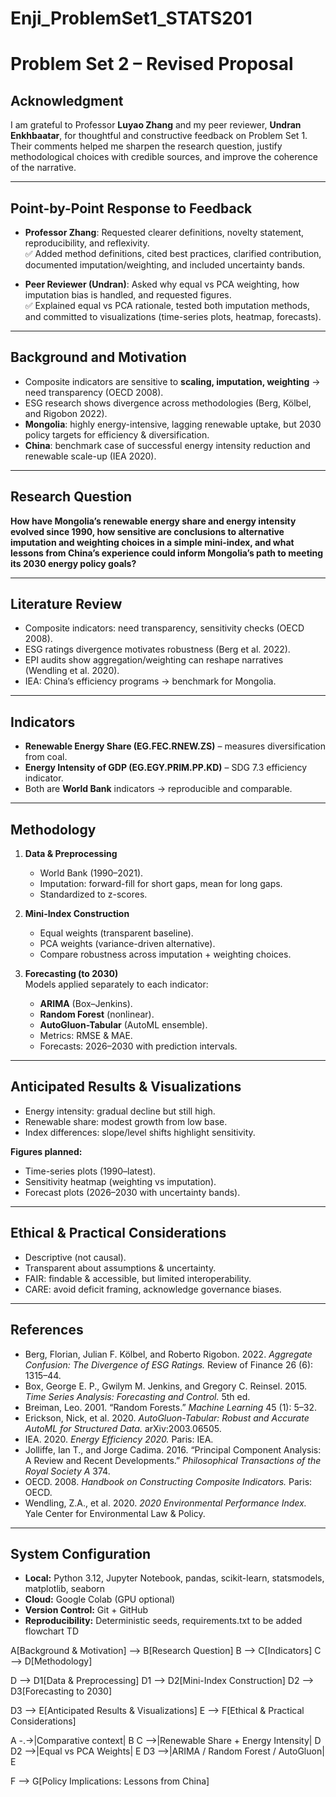 # Enji_ProblemSet1_STATS201
# Problem Set 2 – Revised Proposal

## Acknowledgment
I am grateful to Professor **Luyao Zhang** and my peer reviewer, **Undran Enkhbaatar**, for thoughtful and constructive feedback on Problem Set 1. Their comments helped me sharpen the research question, justify methodological choices with credible sources, and improve the coherence of the narrative.

---

## Point-by-Point Response to Feedback
- **Professor Zhang**: Requested clearer definitions, novelty statement, reproducibility, and reflexivity.  
  ✅ Added method definitions, cited best practices, clarified contribution, documented imputation/weighting, and included uncertainty bands.  

- **Peer Reviewer (Undran)**: Asked why equal vs PCA weighting, how imputation bias is handled, and requested figures.  
  ✅ Explained equal vs PCA rationale, tested both imputation methods, and committed to visualizations (time-series plots, heatmap, forecasts).

---

## Background and Motivation
- Composite indicators are sensitive to **scaling, imputation, weighting** → need transparency (OECD 2008).  
- ESG research shows divergence across methodologies (Berg, Kölbel, and Rigobon 2022).  
- **Mongolia**: highly energy-intensive, lagging renewable uptake, but 2030 policy targets for efficiency & diversification.  
- **China**: benchmark case of successful energy intensity reduction and renewable scale-up (IEA 2020).  

---

## Research Question
**How have Mongolia’s renewable energy share and energy intensity evolved since 1990, how sensitive are conclusions to alternative imputation and weighting choices in a simple mini-index, and what lessons from China’s experience could inform Mongolia’s path to meeting its 2030 energy policy goals?**

---

## Literature Review
- Composite indicators: need transparency, sensitivity checks (OECD 2008).  
- ESG ratings divergence motivates robustness (Berg et al. 2022).  
- EPI audits show aggregation/weighting can reshape narratives (Wendling et al. 2020).  
- IEA: China’s efficiency programs → benchmark for Mongolia.  

---

## Indicators
- **Renewable Energy Share (EG.FEC.RNEW.ZS)** – measures diversification from coal.  
- **Energy Intensity of GDP (EG.EGY.PRIM.PP.KD)** – SDG 7.3 efficiency indicator.  
- Both are **World Bank** indicators → reproducible and comparable.  

---

## Methodology
1. **Data & Preprocessing**  
   - World Bank (1990–2021).  
   - Imputation: forward-fill for short gaps, mean for long gaps.  
   - Standardized to z-scores.  

2. **Mini-Index Construction**  
   - Equal weights (transparent baseline).  
   - PCA weights (variance-driven alternative).  
   - Compare robustness across imputation + weighting choices.  

3. **Forecasting (to 2030)**  
   Models applied separately to each indicator:  
   - **ARIMA** (Box–Jenkins).  
   - **Random Forest** (nonlinear).  
   - **AutoGluon-Tabular** (AutoML ensemble).  
   - Metrics: RMSE & MAE.  
   - Forecasts: 2026–2030 with prediction intervals.  

---

## Anticipated Results & Visualizations
- Energy intensity: gradual decline but still high.  
- Renewable share: modest growth from low base.  
- Index differences: slope/level shifts highlight sensitivity.  

**Figures planned:**  
- Time-series plots (1990–latest).  
- Sensitivity heatmap (weighting vs imputation).  
- Forecast plots (2026–2030 with uncertainty bands).  

---

## Ethical & Practical Considerations
- Descriptive (not causal).  
- Transparent about assumptions & uncertainty.  
- FAIR: findable & accessible, but limited interoperability.  
- CARE: avoid deficit framing, acknowledge governance biases.  

---

## References
- Berg, Florian, Julian F. Kölbel, and Roberto Rigobon. 2022. *Aggregate Confusion: The Divergence of ESG Ratings.* Review of Finance 26 (6): 1315–44.  
- Box, George E. P., Gwilym M. Jenkins, and Gregory C. Reinsel. 2015. *Time Series Analysis: Forecasting and Control.* 5th ed.  
- Breiman, Leo. 2001. “Random Forests.” *Machine Learning* 45 (1): 5–32.  
- Erickson, Nick, et al. 2020. *AutoGluon-Tabular: Robust and Accurate AutoML for Structured Data.* arXiv:2003.06505.  
- IEA. 2020. *Energy Efficiency 2020.* Paris: IEA.  
- Jolliffe, Ian T., and Jorge Cadima. 2016. “Principal Component Analysis: A Review and Recent Developments.” *Philosophical Transactions of the Royal Society A* 374.  
- OECD. 2008. *Handbook on Constructing Composite Indicators.* Paris: OECD.  
- Wendling, Z.A., et al. 2020. *2020 Environmental Performance Index.* Yale Center for Environmental Law & Policy.  

---


## System Configuration
- **Local:** Python 3.12, Jupyter Notebook, pandas, scikit-learn, statsmodels, matplotlib, seaborn  
- **Cloud:** Google Colab (GPU optional)  
- **Version Control:** Git + GitHub  
- **Reproducibility:** Deterministic seeds, requirements.txt to be added  
flowchart TD

A[Background & Motivation] --> B[Research Question]
B --> C[Indicators]
C --> D[Methodology]

D --> D1[Data & Preprocessing]
D1 --> D2[Mini-Index Construction]
D2 --> D3[Forecasting to 2030]

D3 --> E[Anticipated Results & Visualizations]
E --> F[Ethical & Practical Considerations]

A -.->|Comparative context| B
C -->|Renewable Share + Energy Intensity| D
D2 -->|Equal vs PCA Weights| E
D3 -->|ARIMA / Random Forest / AutoGluon| E

F --> G[Policy Implications: Lessons from China]

